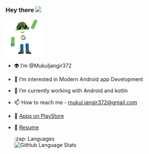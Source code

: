 ### Hey there <img src="https://media.giphy.com/media/hvRJCLFzcasrR4ia7z/giphy.gif" width="25px">



<img align="left" alt="Mukul jangir" width="102px" src="https://github.com/Mukuljangir372/readme-assets/blob/main/output-onlinegiftools.gif" /> <br /> 
<br />
<br />
<br />
<br />
<br />
- :alien: I’m @Mukuljangir372
- 👀 I’m interested in Modern Android app Development
- 🌱 I’m currently working with Android and kotlin
- 📫 How to reach me - mukul.jangir372@gmail.com
- 📝 [Apps on PlayStore](https://play.google.com/store/apps/developer?id=Mukul+Jangir)
- 📝 [Resume](https://docs.google.com/document/d/1Xy3J0X4LPqnmLQQMmRi7mRTdG9vezk96PurwooeNKd8/edit?usp=sharing)


  <summary>:zap: Languages</summary>
  <img align="left" alt="GitHub Language Stats" src="https://github-readme-stats.vercel.app/api/top-langs/?username=Mukuljangir372&layout=compact&theme=flag-india&show_icons=true&count_private=true&include_all_commits=true&hide_border=true"" />
  
  
